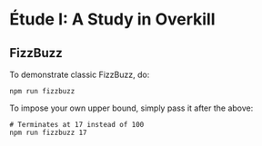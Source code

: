 # Étude I: A Study in Overkill

## FizzBuzz

To demonstrate classic FizzBuzz, do:

```
npm run fizzbuzz
```

To impose your own upper bound, simply pass it after the above:

```
# Terminates at 17 instead of 100
npm run fizzbuzz 17
```
